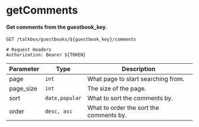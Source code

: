 getComments
===========

#### Get comments from the guestbook_key.

```http
GET /talkbox/guestbooks/${guestbook_key}/comments

# Request Headers
Authorization: Bearer ${TOKEN}
```

| Parameter | Type | Description |
| --- | --- | --- |
| page | `int` | What page to start searching from. |
| page_size | `int` | The size of the page. |
| sort | `date,popular` | What to sort the comments by. |
| order | `desc, asc` | What to order the sort the comments by. |
